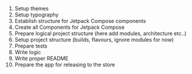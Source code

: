 1. Setup themes
2. Setup typography
3. Establish structure for Jetpack Compose components
4. Create all Components for Jetpack Compose
5. Prepare logical project structure (here add modules, architecture etc..)
6. Setup project structure (builds, flavours, ignore modules for now)
7. Prepare tests 
8. Write logic
9. Write proper README
10. Prepare the app for releasing to the store